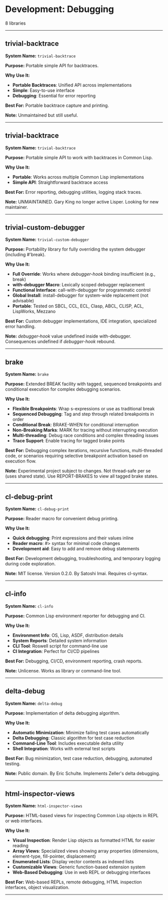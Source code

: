 # Development: Debugging

8 libraries

---

## trivial-backtrace

**System Name:** `trivial-backtrace`

**Purpose:** Portable simple API for backtraces.

**Why Use It:**
- **Portable Backtraces**: Unified API across implementations
- **Simple**: Easy-to-use interface
- **Debugging**: Essential for error reporting

**Best For:** Portable backtrace capture and printing.

**Note:** Unmaintained but still useful.

---


## trivial-backtrace

**System Name:** `trivial-backtrace`

**Purpose:** Portable simple API to work with backtraces in Common Lisp.

**Why Use It:**
- **Portable**: Works across multiple Common Lisp implementations
- **Simple API**: Straightforward backtrace access

**Best For:** Error reporting, debugging utilities, logging stack traces.

**Note:** UNMAINTAINED. Gary King no longer active Lisper. Looking for new maintainer.

---


## trivial-custom-debugger

**System Name:** `trivial-custom-debugger`

**Purpose:** Portability library for fully overriding the system debugger (including #'break).

**Why Use It:**
- **Full Override**: Works where *debugger-hook* binding insufficient (e.g., break)
- **with-debugger Macro**: Lexically scoped debugger replacement
- **Functional Interface**: call-with-debugger for programmatic control
- **Global Install**: install-debugger for system-wide replacement (not advisable)
- **Portable**: Tested on SBCL, CCL, ECL, Clasp, ABCL, CLISP, ACL, LispWorks, Mezzano

**Best For:** Custom debugger implementations, IDE integration, specialized error handling.

**Note:** *debugger-hook* value undefined inside with-debugger. Consequences undefined if *debugger-hook* rebound.

---


## brake

**System Name:** `brake`

**Purpose:** Extended BREAK facility with tagged, sequenced breakpoints and conditional execution for complex debugging scenarios.

**Why Use It:**
- **Flexible Breakpoints**: Wrap s-expressions or use as traditional break
- **Sequenced Debugging**: Tag and step through related breakpoints in order
- **Conditional Break**: BRAKE-WHEN for conditional interruption
- **Non-Breaking Marks**: MARK for tracing without interrupting execution
- **Multi-threading**: Debug race conditions and complex threading issues
- **Trace Support**: Enable tracing for tagged brake points

**Best For:** Debugging complex iterations, recursive functions, multi-threaded code, or scenarios requiring selective breakpoint activation based on execution flow.

**Note:** Experimental project subject to changes. Not thread-safe per se (uses shared state). Use REPORT-BRAKES to view all tagged brake states.

---


## cl-debug-print

**System Name:** `cl-debug-print`

**Purpose:** Reader macro for convenient debug printing.

**Why Use It:**
- **Quick debugging**: Print expressions and their values inline
- **Reader macro**: #> syntax for minimal code changes
- **Development aid**: Easy to add and remove debug statements

**Best For:** Development debugging, troubleshooting, and temporary logging during code exploration.

**Note:** MIT license. Version 0.2.0. By Satoshi Imai. Requires cl-syntax.

---


## cl-info

**System Name:** `cl-info`

**Purpose:** Common Lisp environment reporter for debugging and CI.

**Why Use It:**
- **Environment Info**: OS, Lisp, ASDF, distribution details
- **System Reports**: Detailed system information
- **CLI Tool**: Roswell script for command-line use
- **CI Integration**: Perfect for CI/CD pipelines

**Best For:** Debugging, CI/CD, environment reporting, crash reports.

**Note:** Unlicense. Works as library or command-line tool.

---


## delta-debug

**System Name:** `delta-debug`

**Purpose:** Implementation of delta debugging algorithm.

**Why Use It:**
- **Automatic Minimization**: Minimize failing test cases automatically
- **Delta Debugging**: Classic algorithm for test case reduction
- **Command-Line Tool**: Includes executable delta utility
- **Shell Integration**: Works with external test scripts

**Best For:** Bug minimization, test case reduction, debugging, automated testing.

**Note:** Public domain. By Eric Schulte. Implements Zeller's delta debugging.

---


## html-inspector-views

**System Name:** `html-inspector-views`

**Purpose:** HTML-based views for inspecting Common Lisp objects in REPL or web interfaces.

**Why Use It:**
- **Visual Inspection**: Render Lisp objects as formatted HTML for easier reading
- **Array Views**: Specialized views showing array properties (dimensions, element-type, fill-pointer, displacement)
- **Enumerated Lists**: Display vector contents as indexed lists
- **Customizable Views**: Generic function-based extension system
- **Web-Based Debugging**: Use in web REPL or debugging interfaces

**Best For:** Web-based REPLs, remote debugging, HTML inspection interfaces, object visualization.

---


